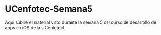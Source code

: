 # UCenfotec-Semana5
Aqui subiré el material visto durante la semana 5 del curso de desarrollo de apps en iOS de la UCenfotect
